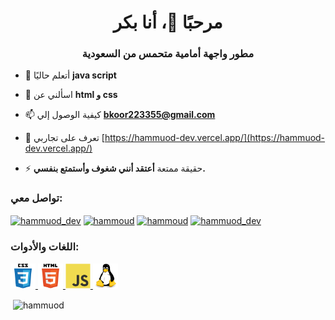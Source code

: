 <h1 align="center">مرحبًا 👋، أنا بكر</ h1>
<h3 align="center">مطور واجهة أمامية متحمس من السعودية</h3>

- 🌱 أتعلم حاليًا **java script**

- 💬 اسألني عن **html و css**

- 📫 كيفية الوصول إلي **bkoor223355@gmail.com**

- 📄 تعرف على تجاربي [https://hammuod-dev.vercel.app/](https://hammuod-dev.vercel.app/)

- ⚡ حقيقة ممتعة **أعتقد أنني شغوف وأستمتع بنفسي.**

<h3 align="left">تواصل معي:</h3>
<p align="left">
<a href="https://www.linkedin.com/in/hammuod-dev-301862343/" target="_blank"><img align="center" src="https://raw.githubusercontent.com/rahuldkjain/github-profile-readme-generator/master/src/images/icons/Social/linked-in-alt.svg" alt="hammuod_dev" height="30" width="40" /></a>
<a href="https://www.instagram.com/bkoor223355?igsh=MXVvaGg1cWgxemIyaA%3D%3D" target="_blank"><img align="center" src="https://raw.githubusercontent.com/rahuldkjain/github-profile-readme-generator/master/src/images/icons/Social/instagram.svg" alt="hammoud" height="30" width="40" /></a>
<a href="https://www.youtube.com/@hammoud_dev" target="_blank"><img align="center" src="https://raw.githubusercontent.com/rahuldkjain/github-profile-readme-generator/master/src/images/icons/Social/youtube.svg" alt="hammoud" height="30" width="40" /></a>
<a href="https://discord.com/invite/vnv2vjrAku" target="_blank"><img align="center" src="https://raw.githubusercontent.com/rahuldkjain/github-profile-readme-generator/master/src/images/icons/Social/discord.svg" alt="hammuod_dev" height="30" width="40" /></a>
</p>

<h3 align="left">اللغات والأدوات:</h3>
<p align="left"> <a href="https://www.w3schools.com/css/" target="_blank" rel="noreferrer"> <img src="https://raw.githubusercontent.com/devicons/devicon/master/icons/css3/css3-original-wordmark.svg" alt="css3" width="40" height="40"/> </a> <a href="https://www.w3.org/html/" target="_blank" rel="noreferrer"> <img src="https://raw.githubusercontent.com/devicons/devicon/master/icons/html5/html5-original-wordmark.svg" alt="html5" width="40" height="40"/> </a> <a href="https://developer.mozilla.org/en-US/docs/Web/JavaScript" target="_blank" rel="noreferrer"> <img src="https://raw.githubusercontent.com/devicons/devicon/master/icons/javascript/javascript-original.svg" alt="javascript" width="40" height="40"/> </a> <a href="https://www.linux.org/" target="_blank" rel="noreferrer"> <img src="https://raw.githubusercontent.com/devicons/devicon/master/icons/linux/linux-original.svg" alt="linux" width="40" height="40"/> </a> </p>

<p> <img align="center" src="https://github-readme-stats.vercel.app/api?username=hammuod&show_icons=true&locale=ar" alt="hammuod" /></p>


